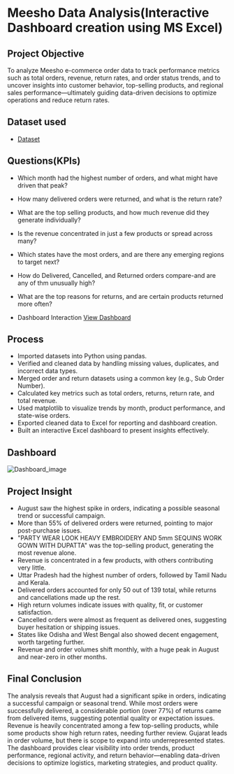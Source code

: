 # Meesho Data Analysis(Interactive Dashboard creation using MS Excel) 

## Project Objective 
To analyze Meesho e-commerce order data to track performance metrics such as total orders, revenue, return rates, and order status trends, and to uncover insights into customer behavior, top-selling products, and regional sales performance—ultimately guiding data-driven decisions to optimize operations and reduce return rates.

## Dataset used 
- <a href="https://www.kaggle.com/datasets/sahilr05/meesho-orders">Dataset</a>

## Questions(KPIs)
- Which month had the highest number of orders, and what might have driven that peak?
- How many delivered orders were returned, and what is the return rate?
- What are the top selling products, and how much revenue did they generate individually?
- Is the revenue concentrated in just a few products or spread across many?
- Which states have the most orders, and are there any emerging regions to target next?
- How do Delivered, Cancelled, and Returned orders compare-and are any of thm unusually high?
- What are the top reasons for returns, and are certain products returned more often?
  
- Dashboard Interaction <a href="Dashboard_image.jpg">View Dashboard</a>

## Process
- Imported datasets into Python using pandas.
- Verified and cleaned data by handling missing values, duplicates, and incorrect data types.
- Merged order and return datasets using a common key (e.g., Sub Order Number).
- Calculated key metrics such as total orders, returns, return rate, and total revenue.
- Used matplotlib to visualize trends by month, product performance, and state-wise orders.
- Exported cleaned data to Excel for reporting and dashboard creation.
- Built an interactive Excel dashboard to present insights effectively.

## Dashboard 

![Dashboard_image](https://github.com/user-attachments/assets/351ad897-19e3-44e4-a36d-d26e384e7184)

## Project Insight 

- August saw the highest spike in orders, indicating a possible seasonal trend or successful campaign.
- More than 55% of delivered orders were returned, pointing to major post-purchase issues.
- "PARTY WEAR LOOK HEAVY EMBROIDERY AND 5mm SEQUINS WORK GOWN WITH DUPATTA" was the top-selling product, generating the most revenue alone.
- Revenue is concentrated in a few products, with others contributing very little.
- Uttar Pradesh had the highest number of orders, followed by Tamil Nadu and Kerala.
- Delivered orders accounted for only 50 out of 139 total, while returns and cancellations made up the rest.
- High return volumes indicate issues with quality, fit, or customer satisfaction.
- Cancelled orders were almost as frequent as delivered ones, suggesting buyer hesitation or shipping issues.
- States like Odisha and West Bengal also showed decent engagement, worth targeting further.
- Revenue and order volumes shift monthly, with a huge peak in August and near-zero in other months.

## Final Conclusion 

The analysis reveals that August had a significant spike in orders, indicating a successful campaign or seasonal trend. While most orders were successfully delivered, a considerable portion (over 77%) of returns came from delivered items, suggesting potential quality or expectation issues. Revenue is heavily concentrated among a few top-selling products, while some products show high return rates, needing further review. Gujarat leads in order volume, but there is scope to expand into underrepresented states. The dashboard provides clear visibility into order trends, product performance, regional activity, and return behavior—enabling data-driven decisions to optimize logistics, marketing strategies, and product quality.

